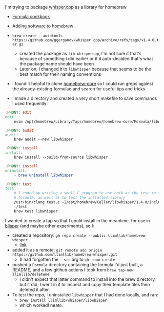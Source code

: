 
I'm trying to package [whisper.cpp](https://github.com/ggerganov/whisper.cpp#blas-cpu-support-via-openblas) as a library for homebrew

- [Formula cookbook](https://docs.brew.sh/Formula-Cookbook)
- [Adding software to homebrew](https://docs.brew.sh/Adding-Software-to-Homebrew)

- `brew create --autotools https://github.com/ggerganov/whisper.cpp/archive/refs/tags/v1.4.0.tar.gz`
	- created the package as `lib-whispercpp`, I'm not sure if that's because of something I did earlier or if it auto-decided that's what the package name should have been
	- Later on, I changed it to `libwhisper` because that seems to be the best match for their naming conventions
- I found it helpful to clone [homebrew-core](https://github.com/Homebrew/homebrew-core) so I could run greps against the already-existing formulae and search for useful tips and tricks
- I made a directory and created a very short makefile to save commands I used frequently:

```makefile
.PHONY: edit
edit:
	nvim /opt/homebrew/Library/Taps/homebrew/homebrew-core/Formula/libwhisper.rb

.PHONY: audit
audit:
	brew audit --new libwhisper

.PHONY: install
install:
	brew install --build-from-source libwhisper

.PHONY: install
uninstall:
	- brew uninstall libwhisper

.PHONY: test
test:
	# I ended up writing a small C program to use both as the test in the
	# formula, as well as to test the installed library
	/usr/bin/clang test.c -I/opt/homebrew/Cellar/libwhisper/1.4.0/include -L/opt/homebrew/Cellar/libwhisper/1.4.0/lib -lwhisper -o test
	./test
	brew test libwhisper
```

I wanted to create a tap so that I could install in the meantime. for use in [blisper](https://github.com/llimllib/blisper) (and maybe other experiments), so I:

- created a repository: `gh repo create --public llimllib/homebrew-whisper`
	- [link](https://github.com/llimllib/homebrew-whisper)
- added it as a remote: `git remote add origin https://github.com/llimllib/homebrew-whisper.git`
	- (I had forgotten the `--src` arg to `gh repo create`
- pushed a `Formula` directory containing the formula I'd just built, a README, and a few gitihub actions I took from `brew tap-new llimllib/deleteme`
	- I didn't expect that latter command to install into the brew directory, but it did; I went in it to inspect and copy their template files then deleted it after
- To test the repo, I uninstalled `libwhisper` that I had done locally, and ran:
	- `brew install llimllib/whisper/libwhisper`
	- which worked! neato.